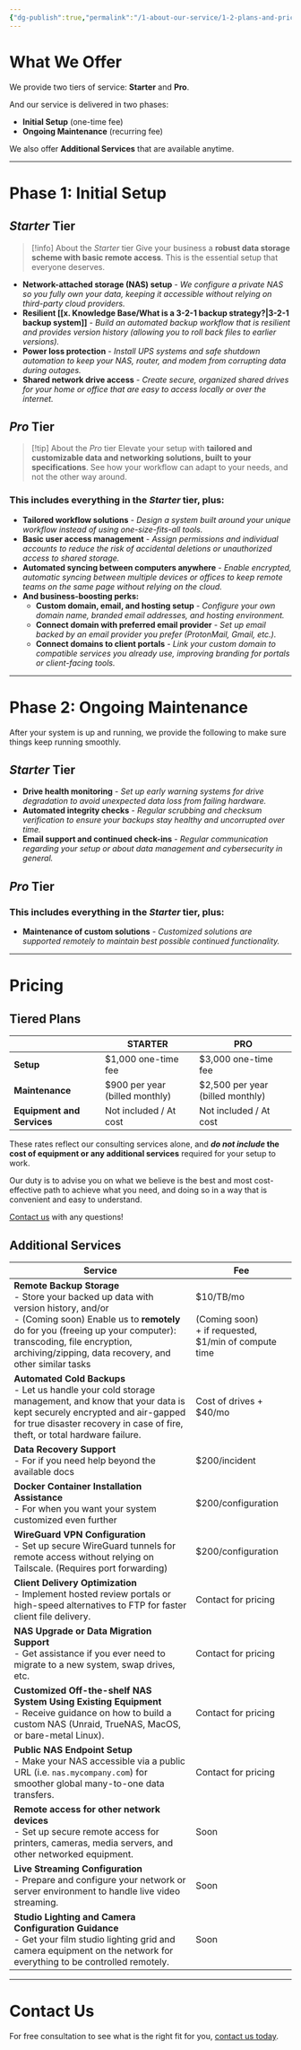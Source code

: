```yaml
---
{"dg-publish":true,"permalink":"/1-about-our-service/1-2-plans-and-pricing/"}
---
```


# What We Offer

We provide two tiers of service: **Starter** and **Pro**.

And our service is delivered in two phases:

- **Initial Setup** (one-time fee)
- **Ongoing Maintenance** (recurring fee)

We also offer **Additional Services** that are available anytime.

---
# Phase 1: Initial Setup

## *Starter* Tier

> [!info] About the *Starter* tier
> Give your business a **robust data storage scheme with basic remote access**. This is the essential setup that everyone deserves.

- **Network-attached storage (NAS) setup** - *We configure a private NAS so you fully own your data, keeping it accessible without relying on third-party cloud providers.*
- **Resilient [[x. Knowledge Base/What is a 3-2-1 backup strategy?\|3-2-1 backup system]]** - *Build an automated backup workflow that is resilient and provides version history (allowing you to roll back files to earlier versions).*
- **Power loss protection** - *Install UPS systems and safe shutdown automation to keep your NAS, router, and modem from corrupting data during outages.*
- **Shared network drive access** - *Create secure, organized shared drives for your home or office that are easy to access locally or over the internet.*
## *Pro* Tier

> [!tip] About the *Pro* tier
> Elevate your setup with **tailored and customizable data and networking solutions, built to your specifications**. See how your workflow can adapt to your needs, and not the other way around.

### This includes everything in the *Starter* tier, plus:

- **Tailored workflow solutions** - *Design a system built around your unique workflow instead of using one-size-fits-all tools.*
- **Basic user access management** - *Assign permissions and individual accounts to reduce the risk of accidental deletions or unauthorized access to shared storage.*
- **Automated syncing between computers anywhere** - *Enable encrypted, automatic syncing between multiple devices or offices to keep remote teams on the same page without relying on the cloud.*
- **And business-boosting perks:**
	- **Custom domain, email, and hosting setup** - *Configure your own domain name, branded email addresses, and hosting environment.*
	- **Connect domain with preferred email provider** - *Set up email backed by an email provider you prefer (ProtonMail, Gmail, etc.).*
	- **Connect domains to client portals** - *Link your custom domain to compatible services you already use, improving branding for portals or client-facing tools.*

---
# Phase 2: Ongoing Maintenance

After your system is up and running, we provide the following to make sure things keep running smoothly.

## *Starter* Tier

- **Drive health monitoring** - *Set up early warning systems for drive degradation to avoid unexpected data loss from failing hardware.*
- **Automated integrity checks** - *Regular scrubbing and checksum verification to ensure your backups stay healthy and uncorrupted over time.*
- **Email support and continued check-ins** - *Regular communication regarding your setup or about data management and cybersecurity in general.*

## *Pro* Tier

### This includes everything in the *Starter* tier, plus:

- **Maintenance of custom solutions** - *Customized solutions are supported remotely to maintain best possible continued functionality.*

---
# Pricing

## Tiered Plans

|                            | **STARTER**                    | **PRO**                          |
| -------------------------- | ------------------------------ | -------------------------------- |
| **Setup**                  | $1,000 one-time fee            | $3,000 one-time fee              |
| **Maintenance**            | $900 per year (billed monthly) | $2,500 per year (billed monthly) |
| **Equipment and Services** | Not included / At cost         | Not included / At cost           |

These rates reflect our consulting services alone, and ***do not include* the cost of equipment or any additional services** required for your setup to work.

Our duty is to advise you on what we believe is the best and most cost-effective path to achieve what you need, and doing so in a way that is convenient and easy to understand.

[Contact us](mailto:contact@strayframes.com) with any questions!

## Additional Services

| Service                                                                                                                                                                                                                                                             | Fee                                                                        |
| ------------------------------------------------------------------------------------------------------------------------------------------------------------------------------------------------------------------------------------------------------------------- | -------------------------------------------------------------------------- |
| **Remote Backup Storage**  <br>- Store your backed up data with version history, and/or<br>- (Coming soon) Enable us to **remotely** do for you (freeing up your computer): transcoding, file encryption, archiving/zipping, data recovery, and other similar tasks | $10/TB/mo<br>  <br>(Coming soon)<br>+ if requested, $1/min of compute time |
| **Automated Cold Backups**  <br>- Let us handle your cold storage management, and know that your data is kept securely encrypted and air-gapped for true disaster recovery in case of fire, theft, or total hardware failure.                                       | Cost of drives + $40/mo                                                    |
| **Data Recovery Support**  <br>- For if you need help beyond the available docs                                                                                                                                                                                     | $200/incident                                                              |
| **Docker Container Installation Assistance**<br>- For when you want your system customized even further                                                                                                                                                             | $200/configuration                                                         |
| **WireGuard VPN Configuration**<br>- Set up secure WireGuard tunnels for remote access without relying on Tailscale. (Requires port forwarding)                                                                                                                     | $200/configuration                                                         |
| **Client Delivery Optimization**<br>- Implement hosted review portals or high-speed alternatives to FTP for faster client file delivery.                                                                                                                            | Contact for pricing                                                        |
| **NAS Upgrade or Data Migration Support**<br>- Get assistance if you ever need to migrate to a new system, swap drives, etc.                                                                                                                                        | Contact for pricing                                                        |
| **Customized Off-the-shelf NAS System Using Existing Equipment**<br>- Receive guidance on how to build a custom NAS (Unraid, TrueNAS, MacOS, or bare-metal Linux).                                                                                                  | Contact for pricing                                                        |
| **Public NAS Endpoint Setup**<br>- Make your NAS accessible via a public URL (i.e. `nas.mycompany.com`) for smoother global many-to-one data transfers.                                                                                                             | Contact for pricing                                                        |
| **Remote access for other network devices**<br>- Set up secure remote access for printers, cameras, media servers, and other networked equipment.                                                                                                                   | Soon                                                                       |
| **Live Streaming Configuration**<br>- Prepare and configure your network or server environment to handle live video streaming.                                                                                                                                      | Soon                                                                       |
| **Studio Lighting and Camera Configuration Guidance**<br>- Get your film studio lighting grid and camera equipment on the network for everything to be controlled remotely.                                                                                         | Soon                                                                       |

---
# Contact Us

For free consultation to see what is the right fit for you, [contact us today](mailto:contact@strayframes.com).